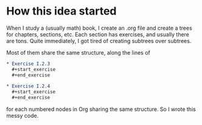 # 

# How this idea started
When I study a (usually math) book, I create an .org file and create a trees for chapters, sections, etc. Each section has exercises, and usually there are tons. Quite immediately, I got tired of creating subtrees over subtrees.

Most of them share the same structure, along the lines of
```org
* Exercise I.2.3
  #+start_exercise
  #+end_exercise
  
* Exercise I.2.4
  #+start_exercise
  #+end_exercise
```



for each numbered nodes in Org sharing the same structure. So I wrote this messy code.
